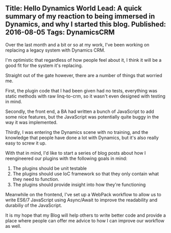Title: Hello Dynamics World
Lead: A quick summary of my reaction to being immersed in Dynamics, and why I started this blog.
Published: 2016-08-05
Tags: DynamicsCRM
---
Over the last month and a bit or so at my work, I've been working on replacing a legacy system with Dynamics CRM. 

I'm optimistic that regardless of how people feel about it, I think it will be a good fit for the system it's replacing.

Straight out of the gate however, there are a number of things that worried me.

First, the plugin code that I had been given had no tests, everything was static methods with raw linq-to-crm, so it 
wasn't even designed with testing in mind.

Secondly, the front end, a BA had written a bunch of JavaScript to add some nice features, but the JavaScript was 
potentially quite buggy in the way it was implemented.

Thirdly, I was entering the Dynamics scene with no training, and the knowledge that people have done a lot with 
Dynamics, but it's also really easy to screw it up.

With that in mind, I'd like to start a series of blog posts about how I reengineered our plugins with the following 
goals in mind:
1. The plugins should be unit testable
2. The plugins should use IoC framework so that they only contain what they need to function.
3. The plugins should provide insight into how they're functioning

Meanwhile on the frontend, I've set up a WebPack workflow to allow us to write ES6/7 JavaScript using Async/Await to 
improve the readability and durabiliy of the JavaScript.

It is my hope that my Blog will help others to write better code and provide a place where people can offer me advice 
to how I can improve our workflow as well.
